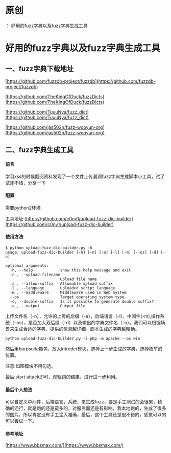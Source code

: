 # 原创
：  好用的fuzz字典以及fuzz字典生成工具

# 好用的fuzz字典以及fuzz字典生成工具

## 一、fuzz字典下载地址

[https://github.com/fuzzdb-project/fuzzdb](https://github.com/fuzzdb-project/fuzzdb)

[https://github.com/TheKingOfDuck/fuzzDicts](https://github.com/TheKingOfDuck/fuzzDicts)

[https://github.com/TuuuNya/fuzz_dict](https://github.com/TuuuNya/fuzz_dict)

[https://github.com/jas502n/fuzz-wooyun-org](https://github.com/jas502n/fuzz-wooyun-org)

## 二、fuzz字典生成工具

#### 前言

学习xss的时候翻阅资料发现了一个文件上传漏洞fuzz字典生成脚本小工具，试了试还不错，分享一下

#### 配置

需要python2环境

工具地址:[https://github.com/c0ny1/upload-fuzz-dic-builder](https://github.com/c0ny1/upload-fuzz-dic-builder)

#### 使用方法

```
$ python upload-fuzz-dic-builder.py -h
usage: upload-fuzz-dic-builder [-h] [-n] [-a] [-l] [-m] [--os] [-d] [-o]

optional arguments:
  -h, --help            show this help message and exit
  -n , --upload-filename
                        Upload file name
  -a , --allow-suffix   Allowable upload suffix
  -l , --language       Uploaded script language
  -m , --middleware     Middleware used in Web System
  --os                  Target operating system type
  -d, --double-suffix   Is it possible to generate double suffix?
  -o , --output         Output file
```

上传文件名（-n），允许的上传的后缀（-a），后端语言（-l），中间件(-m),操作系统（–os），是否加入双后缀（-d）以及输出的字典文件名（-o）。我们可以根据场景来生成合适的字典，提供的信息越详细，脚本生成的字典越精确。

```
python upload-fuzz-dic-builder.py -l php -m apache --os win
```

然后用burpsuite抓包，放入intreder模块，选择上一步生成的字典，选择枚举的位置。

注意:如图模块不用勾选。

最后:start attack即可，观察跑的结果，进行进一步利用。

#### 最后个人想法

可以自定义中间件，后端语言，系统，来生成fuzz，要是手工测试的会很累，精确的还行，就是跑的还是蛮多的，对服务器还是有影响，我本地跑的，生成了很多的图片，所以肯定没有手工注入准确，最后，这个工具还是很不错的，感觉可以的可以尝试一下。

#### 参考地址

[https://www.bbsmax.com/](https://www.bbsmax.com/)
